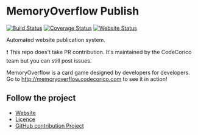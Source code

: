 # MemoryOverflow Publish

[![Build Status](https://travis-ci.org/CodeCorico/MemoryOverflow-publish.svg)](https://travis-ci.org/CodeCorico/MemoryOverflow-publish)
[![Coverage Status](https://img.shields.io/coveralls/CodeCorico/MemoryOverflow-publish.svg)](https://coveralls.io/r/CodeCorico/MemoryOverflow-publish)
[![Website Status](http://publish.memoryoverflow.codecorico.com/status.svg)](https://github.com/CodeCorico/MemoryOverflow-website)

Automated website publication system.

:exclamation: This repo does't take PR contribution. It's maintained by the CodeCorico team but you can still post issues.

MemoryOverflow is a card game designed by developers for developers. Go to http://memoryoverflow.codecorico.com to see it in action!

## Follow the project

* [Website](http://memoryoverflow.codecorico.com)
* [Licence](https://github.com/CodeCorico/MemoryOverflow-website/blob/master/LICENSE)
* [GitHub contribution Project](https://github.com/CodeCorico/MemoryOverflow)
